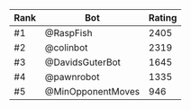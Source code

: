 Rank|Bot|Rating
---|---|---
#1|@RaspFish|2405
#2|@colinbot|2319
#3|@DavidsGuterBot|1645
#4|@pawnrobot|1335
#5|@MinOpponentMoves|946
